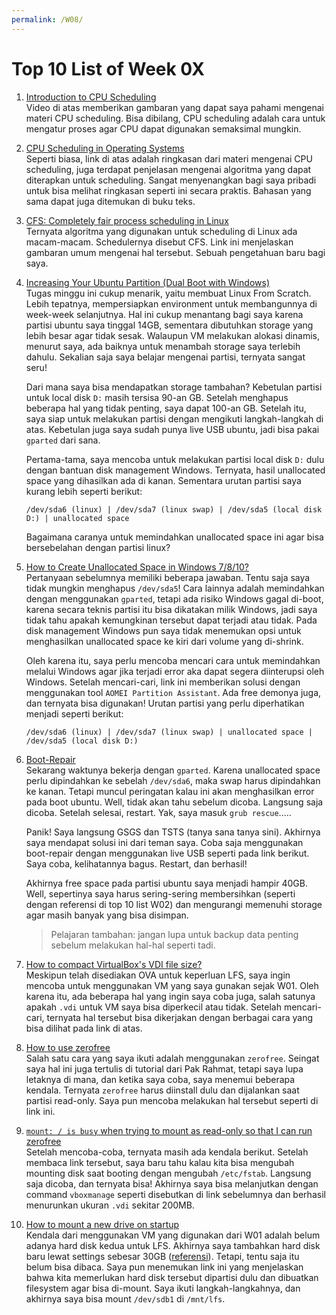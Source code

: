 ```yaml
---
permalink: /W08/
---
```

# Top 10 List of Week 0X
1. [Introduction to CPU Scheduling](https://www.youtube.com/watch?v=EWkQl0n0w5M)<br>
Video di atas memberikan gambaran yang dapat saya pahami mengenai materi CPU scheduling. Bisa dibilang, CPU scheduling adalah cara untuk mengatur proses agar CPU dapat digunakan semaksimal mungkin.

2. [CPU Scheduling in Operating Systems](https://www.geeksforgeeks.org/cpu-scheduling-in-operating-systems/)<br>
Seperti biasa, link di atas adalah ringkasan dari materi mengenai CPU scheduling, juga terdapat penjelasan mengenai algoritma yang dapat diterapkan untuk scheduling. Sangat menyenangkan bagi saya pribadi untuk bisa melihat ringkasan seperti ini secara praktis. Bahasan yang sama dapat juga ditemukan di buku teks.

10. [CFS: Completely fair process scheduling in Linux](https://opensource.com/article/19/2/fair-scheduling-linux)<br>
Ternyata algoritma yang digunakan untuk scheduling di Linux ada macam-macam. Schedulernya disebut CFS. Link ini menjelaskan gambaran umum mengenai hal tersebut. Sebuah pengetahuan baru bagi saya.

4. [Increasing Your Ubuntu Partition (Dual Boot with Windows)](https://www.amyschlesener.com/posts/2020/04/increasing-ubuntu-partition/)<br>
Tugas minggu ini cukup menarik, yaitu membuat Linux From Scratch. Lebih tepatnya, mempersiapkan environment untuk membangunnya di week-week selanjutnya. Hal ini cukup menantang bagi saya karena partisi ubuntu saya tinggal 14GB, sementara dibutuhkan storage yang lebih besar agar tidak sesak. Walaupun VM melakukan alokasi dinamis, menurut saya, ada baiknya untuk menambah storage saya terlebih dahulu. Sekalian saja saya belajar mengenai partisi, ternyata sangat seru!

    Dari mana saya bisa mendapatkan storage tambahan? Kebetulan partisi untuk local disk `D:` masih tersisa 90-an GB. Setelah menghapus beberapa hal yang tidak penting, saya dapat 100-an GB. Setelah itu, saya siap untuk melakukan partisi dengan mengikuti langkah-langkah di atas. Kebetulan juga saya sudah punya live USB ubuntu, jadi bisa pakai `gparted` dari sana.

    Pertama-tama, saya mencoba untuk melakukan partisi local disk `D:` dulu dengan bantuan disk management Windows. Ternyata, hasil unallocated space yang dihasilkan ada di kanan. Sementara urutan partisi saya kurang lebih seperti berikut:

    ```/dev/sda6 (linux) | /dev/sda7 (linux swap) | /dev/sda5 (local disk D:) | unallocated space  ```

    Bagaimana caranya untuk memindahkan unallocated space ini agar bisa bersebelahan dengan partisi linux?

5. [How to Create Unallocated Space in Windows 7/8/10?](https://www.diskpart.com/articles/how-to-create-unallocated-space-0708i.html)<br>
Pertanyaan sebelumnya memiliki beberapa jawaban. Tentu saja saya tidak mungkin menghapus `/dev/sda5`! Cara lainnya adalah memindahkan dengan menggunakan `gparted`, tetapi ada risiko Windows gagal di-boot, karena secara teknis partisi itu bisa dikatakan milik Windows, jadi saya tidak tahu apakah kemungkinan tersebut dapat terjadi atau tidak. Pada disk management Windows pun saya tidak menemukan opsi untuk menghasilkan unallocated space ke kiri dari volume yang di-shrink.

    Oleh karena itu, saya perlu mencoba mencari cara untuk memindahkan melalui Windows agar jika terjadi error aka dapat segera diinterupsi oleh Windows. Setelah mencari-cari, link ini memberikan solusi dengan menggunakan tool `AOMEI Partition Assistant`. Ada free demonya juga, dan ternyata bisa digunakan! Urutan partisi yang perlu diperhatikan menjadi seperti berikut:

    ```/dev/sda6 (linux) | /dev/sda7 (linux swap) | unallocated space | /dev/sda5 (local disk D:)```

6. [Boot-Repair](https://help.ubuntu.com/community/Boot-Repair)<br>
Sekarang waktunya bekerja dengan `gparted`. Karena unallocated space perlu dipindahkan ke sebelah `/dev/sda6`, maka swap harus dipindahkan ke kanan. Tetapi muncul peringatan kalau ini akan menghasilkan error pada boot ubuntu. Well, tidak akan tahu sebelum dicoba. Langsung saja dicoba. Setelah selesai, restart. Yak, saya masuk `grub rescue`.....

    Panik! Saya langsung GSGS dan TSTS (tanya sana tanya sini). Akhirnya saya mendapat solusi ini dari teman saya. Coba saja menggunakan boot-repair dengan menggunakan live USB seperti pada link berikut. Saya coba, kelihatannya bagus. Restart, dan berhasil!

    Akhirnya free space pada partisi ubuntu saya menjadi hampir 40GB. Well, sepertinya saya harus sering-sering membersihkan (seperti dengan referensi di top 10 list W02) dan mengurangi memenuhi storage agar masih banyak yang bisa disimpan.

    > Pelajaran tambahan: jangan lupa untuk backup data penting sebelum melakukan hal-hal seperti tadi.

7. [How to compact VirtualBox's VDI file size?](https://superuser.com/questions/529149/how-to-compact-virtualboxs-vdi-file-size)<br>
Meskipun telah disediakan OVA untuk keperluan LFS, saya ingin mencoba untuk menggunakan VM yang saya gunakan sejak W01. Oleh karena itu, ada beberapa hal yang ingin saya coba juga, salah satunya apakah `.vdi` untuk VM saya bisa diperkecil atau tidak. Setelah mencari-cari, ternyata hal tersebut bisa dikerjakan dengan berbagai cara yang bisa dilihat pada link di atas.

8. [How to use zerofree](https://askubuntu.com/questions/1092812/zerofree-on-ubuntu-18-04)<br>
Salah satu cara yang saya ikuti adalah menggunakan `zerofree`. Seingat saya hal ini juga tertulis di tutorial dari Pak Rahmat, tetapi saya lupa letaknya di mana, dan ketika saya coba, saya menemui beberapa kendala. Ternyata `zerofree` harus diinstall dulu dan dijalankan saat partisi read-only. Saya pun mencoba melakukan hal tersebut seperti di link ini.

9. [`mount: / is busy` when trying to mount as read-only so that I can run zerofree](https://unix.stackexchange.com/questions/42015/mount-is-busy-when-trying-to-mount-as-read-only-so-that-i-can-run-zerofree)<br>
Setelah mencoba-coba, ternyata masih ada kendala berikut. Setelah membaca link tersebut, saya baru tahu kalau kita bisa mengubah mounting disk saat booting dengan mengubah `/etc/fstab`. Langsung saja dicoba, dan ternyata bisa! Akhirnya saya bisa melanjutkan dengan command `vboxmanage` seperti disebutkan di link sebelumnya dan berhasil menurunkan ukuran `.vdi` sekitar 200MB.

10. [How to mount a new drive on startup](https://askubuntu.com/questions/154180/how-to-mount-a-new-drive-on-startup)<br>
Kendala dari menggunakan VM yang digunakan dari W01 adalah belum adanya hard disk kedua untuk LFS. Akhirnya saya tambahkan hard disk baru lewat settings sebesar 30GB ([referensi](https://www.tutorialspoint.com/how-to-add-disk-storage-to-oracle-virtual-box-on-linux)). Tetapi, tentu saja itu belum bisa dibaca. Saya pun menemukan link ini yang menjelaskan bahwa kita memerlukan hard disk tersebut dipartisi dulu dan dibuatkan filesystem agar bisa di-mount. Saya ikuti langkah-langkahnya, dan akhirnya saya bisa mount `/dev/sdb1` di `/mnt/lfs`.

